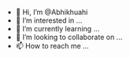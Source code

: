 - 👋 Hi, I’m @Abhikhuahi
- 👀 I’m interested in ...
- 🌱 I’m currently learning ...
- 💞️ I’m looking to collaborate on ...
- 📫 How to reach me ...

<!---
Abhikhuahi/Abhikhuahi is a ✨ special ✨ repository because its `README.md` (this file) appears on your GitHub profile.
You can click the Preview link to take a look at your changes.
--->
